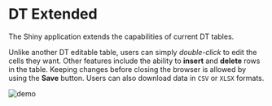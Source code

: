 # DT Extended

The Shiny application extends the capabilities of current DT tables.

Unlike another DT editable table, users can simply *double-click* to edit the cells they want. Other features include the ability to **insert** and **delete** rows in the table. Keeping changes before closing the browser is allowed by using the **Save** button. Users can also download data in `CSV` or `XLSX` formats.
 
 ![demo](./figs/demo.gif)